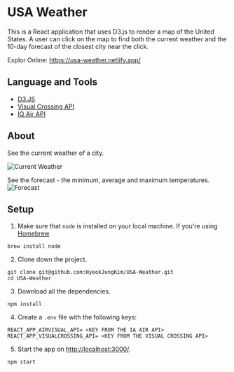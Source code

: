 # USA Weather
This is a React application that uses D3.js to render a map of the United States. A user can click on the map to find both the current weather and the 10-day forecast of the closest city near the click.

Explor Online: https://usa-weather.netlify.app/

## Language and Tools

- [D3.JS](https://d3js.org/)
- [Visual Crossing API](https://www.visualcrossing.com/)
- [IQ Air API](https://www.iqair.com/us/air-pollution-data-api)

## About
See the current weather of a city.

![Current Weather](https://i.imgur.com/6hjEOVt.png)

See the forecast - the minimum, average and maximum temperatures.
![Forecast](https://i.imgur.com/NnNqKUK.png)

## Setup
1. Make sure that `node` is installed on your local machine.
If you're using [Homebrew](https://brew.sh/)

```
brew install node
```

2. Clone down the project.

```
git clone git@github.com:HyeokJungKim/USA-Weather.git
cd USA-Weather
```

3. Download all the dependencies.
```
npm install
```

4. Create a `.env` file with the following keys:
```
REACT_APP_AIRVISUAL_API= <KEY FROM THE IA AIR API>
REACT_APP_VISUALCROSSING_API= <KEY FROM THE VISUAL CROSSING API>
```

5. Start the app on <http://localhost:3000/>.
```
npm start
```
